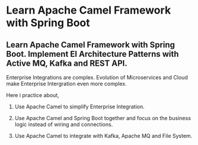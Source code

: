 # Learn Apache Camel Framework with Spring Boot

## Learn Apache Camel Framework with Spring Boot. Implement EI Architecture Patterns with Active MQ, Kafka and REST API.

Enterprise Integrations are complex. Evolution of Microservices and Cloud make Enterprise Intergration even more complex.

Here i practice about,

1. Use Apache Camel to simplify Enterprise Integration.

2. Use Apache Camel and Spring Boot together and focus on the business logic instead of wiring and connections.

3. Use Apache Camel to integrate with Kafka, Apache MQ and File System.






